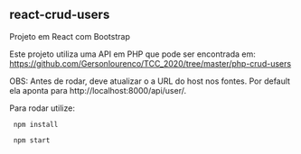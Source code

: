 ## react-crud-users
Projeto em React com Bootstrap

Este projeto utiliza uma API em PHP que pode ser encontrada em: https://github.com/Gersonlourenco/TCC_2020/tree/master/php-crud-users

OBS: Antes de rodar, deve atualizar o a URL do host nos fontes. Por default ela aponta para http://localhost:8000/api/user/.
	 
Para rodar utilize: 
	 
	 npm install 
	 
	 npm start
	 
